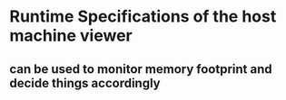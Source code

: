 # Runtime Specifications of the host machine viewer


## can be used to monitor memory footprint and decide things accordingly
